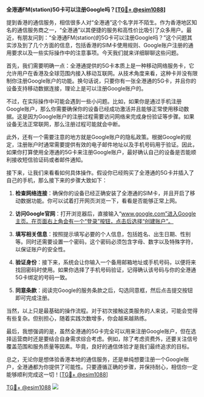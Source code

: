 **全港通FM(station)5G卡可以注册Google吗？[[TG💪+ @esim1088](https://t.me/s/esim1088)]**

提到香港的通信服务，相信很多人对“全港通”这个名字并不陌生。作为香港地区知名的通信服务商之一，“全港通”以其便捷的服务和高性价比吸引了众多用户。最近，有朋友问到：“全港通FM(station)的5G卡可以注册Google吗？”这个问题其实涉及到了几个方面的信息，包括香港的SIM卡使用规则、Google账户注册的通用要求以及一些实际操作中的注意事项。今天我们就来详细聊聊这些问题。

首先，我们需要明确一点：全港通提供的5G卡本质上是一种移动网络服务卡，它允许用户在香港及全球范围内接入移动互联网。从技术角度来看，这种卡并没有限制你注册Google账户的功能。换句话说，只要你有一张全港通的5G卡，并且你的设备支持移动数据连接，理论上是可以注册Google账户的。

不过，在实际操作中可能会遇到一些小问题。比如，如果你是通过手机注册Google账户，那么你需要确保你的设备已经成功激活并且能够正常使用移动数据。这是因为Google账户的注册过程需要访问网络来完成身份验证等步骤。如果设备无法正常联网，那么注册过程可能就会中断。

此外，还有一个需要注意的地方就是Google账户的隐私政策。根据Google的规定，注册账户时通常需要提供有效的电子邮件地址以及手机号码用于验证。因此，如果你打算使用全港通的5G卡来注册Google账户，最好确认自己的设备是否能顺利接收短信验证码或者邮件通知。

接下来，让我们来看看如何具体操作。假设你已经购买了全港通的5G卡并插入了自己的手机，那么接下来的步骤大致如下：

1. **检查网络连接**：确保你的设备已经正确安装了全港通的SIM卡，并且开启了移动数据功能。你可以试着打开网页浏览一下，看看是否能够正常上网。
   
2. **访问Google官网**：打开浏览器后，直接输入“www.google.com”进入Google主页。在页面右上角会有一个“登录”按钮，点击后选择“创建账户”。

3. **填写相关信息**：按照提示填写必要的个人信息，包括姓名、出生日期、性别等。同时还需要设置一个密码，这个密码必须包含字母、数字以及特殊字符，以保证账户的安全性。

4. **验证身份**：接下来，系统会让你输入一个备用邮箱地址或手机号码，以便将来找回密码时使用。如果你选择了手机号码验证，记得确认该号码与你的全港通5G卡绑定的号码一致。

5. **同意条款**：阅读完Google的服务条款之后，勾选同意框，然后点击提交按钮即可完成注册。

当然，以上只是最基础的操作流程。对于初次接触这类服务的人来说，可能会觉得有些复杂。但别担心，随着实践次数增多，你会越来越熟练。

最后，我想强调的是，虽然全港通的5G卡完全可以用来注册Google账户，但在选择运营商时还是要结合自身需求综合考虑。例如，除了考虑资费外，还要关注信号覆盖范围和服务质量等因素。毕竟，良好的通信体验才是我们最终追求的目标。

总之，无论你是想体验香港本地的通信服务，还是单纯想要注册一个Google账户，全港通都为你提供了可能性。只要遵循正确的步骤，并保持耐心，相信你一定能够顺利完成这一切！[[TG💪+ @esim1088](https://t.me/s/esim1088)]

[TG💪+ @esim1088](https://t.me/s/esim1088) ![](https://i.postimg.cc/4NQfJmqS/Snipaste-2025-05-13-00-14-12.png)